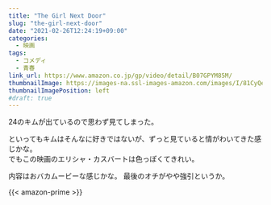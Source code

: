 ```yaml
---
title: "The Girl Next Door"
slug: "the-girl-next-door"
date: "2021-02-26T12:24:19+09:00"
categories:
  - 映画
tags:
  - コメディ
  - 青春
link_url: https://www.amazon.co.jp/gp/video/detail/B07GPYM85M/
thumbnailImage: https://images-na.ssl-images-amazon.com/images/I/81CyQeuUUYL._SX300_.jpg
thumbnailImagePosition: left
#draft: true
---
```

24のキムが出ているので思わず見てしまった。
<!--more-->
といってもキムはそんなに好きではないが、ずっと見ていると情がわいてきた感じかな。  
でもこの映画のエリシャ・カスバートは色っぽくてきれい。

内容はおバカムービーな感じかな。
最後のオチがやや強引というか。

{{< amazon-prime >}}
